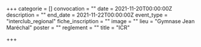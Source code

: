 +++
categorie = []
convocation = ""
date = 2021-11-20T00:00:00Z
description = ""
end_date = 2021-11-22T00:00:00Z
event_type = "interclub_regional"
fiche_inscription = ""
image = ""
lieu = "Gymnase Jean Maréchal"
poster = ""
reglement = ""
title = "ICR"

+++
        
